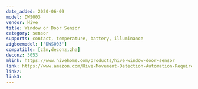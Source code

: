```yaml
---
date_added: 2020-06-09
model: DWS003
vendor: Hive
title: Window or Door Sensor
category: sensor
supports: contact, temperature, battery, illuminance
zigbeemodel: ['DWS003']
compatible: [z2m,deconz,zha]
deconz: 3053
mlink: https://www.hivehome.com/products/hive-window-door-sensor
link: https://www.amazon.com/Hive-Movement-Detection-Automation-Requires/dp/B07BZ85VG4
link2:
link3: 
---
```

